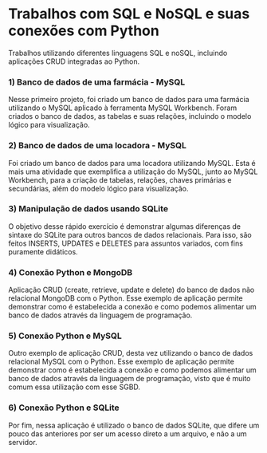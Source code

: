 # Trabalhos com SQL e NoSQL e suas conexões com Python
Trabalhos utilizando diferentes linguagens SQL e noSQL, incluindo aplicações CRUD integradas ao Python.

### 1) Banco de dados de uma farmácia - MySQL
Nesse primeiro projeto, foi criado um banco de dados para uma farmácia utilizando o MySQL aplicado à ferramenta MySQL Workbench.
Foram criados o banco de dados, as tabelas e suas relações, incluindo o modelo lógico para visualização.

### 2) Banco de dados de uma locadora - MySQL
Foi criado um banco de dados para uma locadora utilizando MySQL. Esta é mais uma atividade que exemplifica a utilização do MySQL, junto ao MySQL Workbench, para a criação de tabelas, relações, chaves primárias e secundárias, além do modelo lógico para visualização.

### 3) Manipulação de dados usando SQLite
O objetivo desse rápido exercício é demonstrar algumas diferenças de sintaxe do SQLite para outros bancos de dados relacionais. Para isso, são feitos INSERTS, UPDATES e DELETES para assuntos variados, com fins puramente didáticos.

### 4) Conexão Python e MongoDB
Aplicação CRUD (create, retrieve, update e delete) do banco de dados não relacional MongoDB com o Python. Esse exemplo de aplicação permite demonstrar como é estabelecida a conexão e como podemos alimentar um banco de dados através da linguagem de programação.

### 5) Conexão Python e MySQL
Outro exemplo de aplicação CRUD, desta vez utilizando o banco de dados relacional MySQL com o Python. Esse exemplo de aplicação permite demonstrar como é estabelecida a conexão e como podemos alimentar um banco de dados através da linguagem de programação, visto que é muito comum essa utilização com esse SGBD.

### 6) Conexão Python e SQLite
Por fim, nessa aplicação é utilizado o banco de dados SQLite, que difere um pouco das anteriores por ser um acesso direto a um arquivo, e não a um servidor.
